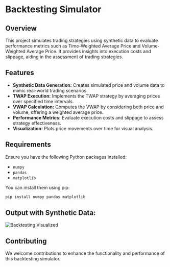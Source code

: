 # Backtesting Simulator

## Overview

This project simulates trading strategies using synthetic data to evaluate performance metrics such as Time-Weighted Average Price and Volume-Weighted Average Price. It provides insights into execution costs and slippage, aiding in the assessment of trading strategies.

## Features

- **Synthetic Data Generation:** Creates simulated price and volume data to mimic real-world trading scenarios.
- **TWAP Execution:** Implements the TWAP strategy by averaging prices over specified time intervals.
- **VWAP Calculation:** Computes the VWAP by considering both price and volume, offering a weighted average price.
- **Performance Metrics:** Evaluate execution costs and slippage to assess strategy effectiveness.
- **Visualization:** Plots price movements over time for visual analysis.

## Requirements

Ensure you have the following Python packages installed:

- `numpy`
- `pandas`
- `matplotlib`

You can install them using pip:

```bash
pip install numpy pandas matplotlib
```
## Output with Synthetic Data:
![Backtesting Visualized](images/backtesting_visualized.jpg)

## Contributing
We welcome contributions to enhance the functionality and performance of this backtesting simulator.
